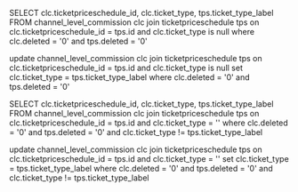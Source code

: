SELECT clc.ticketpriceschedule_id, clc.ticket_type, tps.ticket_type_label  FROM channel_level_commission clc join ticketpriceschedule tps on clc.ticketpriceschedule_id = tps.id and clc.ticket_type is null where clc.deleted = '0' and tps.deleted = '0'


update channel_level_commission clc join ticketpriceschedule tps on clc.ticketpriceschedule_id = tps.id and clc.ticket_type is null set clc.ticket_type = tps.ticket_type_label where clc.deleted = '0' and tps.deleted = '0'


SELECT clc.ticketpriceschedule_id, clc.ticket_type, tps.ticket_type_label FROM channel_level_commission clc join ticketpriceschedule tps on clc.ticketpriceschedule_id = tps.id and clc.ticket_type = '' where clc.deleted = '0' and tps.deleted = '0' and clc.ticket_type != tps.ticket_type_label


update channel_level_commission clc join ticketpriceschedule tps on clc.ticketpriceschedule_id = tps.id and clc.ticket_type = '' set clc.ticket_type = tps.ticket_type_label where clc.deleted = '0' and tps.deleted = '0' and clc.ticket_type != tps.ticket_type_label